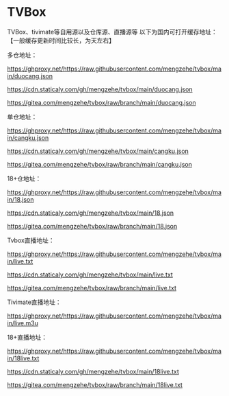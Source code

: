 # TVBox
TVBox、tivimate等自用源以及仓库源、直播源等
以下为国内可打开缓存地址：【一般缓存更新时间比较长，为天左右】

多仓地址：

https://ghproxy.net/https://raw.githubusercontent.com/mengzehe/tvbox/main/duocang.json

https://cdn.staticaly.com/gh/mengzehe/tvbox/main/duocang.json

https://gitea.com/mengzehe/tvbox/raw/branch/main/duocang.json

单仓地址：

https://ghproxy.net/https://raw.githubusercontent.com/mengzehe/tvbox/main/cangku.json

https://cdn.staticaly.com/gh/mengzehe/tvbox/main/cangku.json

https://gitea.com/mengzehe/tvbox/raw/branch/main/cangku.json

18+仓地址：

https://ghproxy.net/https://raw.githubusercontent.com/mengzehe/tvbox/main/18.json

https://cdn.staticaly.com/gh/mengzehe/tvbox/main/18.json

https://gitea.com/mengzehe/tvbox/raw/branch/main/18.json

Tvbox直播地址：

https://ghproxy.net/https://raw.githubusercontent.com/mengzehe/tvbox/main/live.txt

https://cdn.staticaly.com/gh/mengzehe/tvbox/main/live.txt

https://gitea.com/mengzehe/tvbox/raw/branch/main/live.txt

Tivimate直播地址：

https://ghproxy.net/https://raw.githubusercontent.com/mengzehe/tvbox/main/live.m3u

18+直播地址：

https://ghproxy.net/https://raw.githubusercontent.com/mengzehe/tvbox/main/18live.txt

https://cdn.staticaly.com/gh/mengzehe/tvbox/main/18live.txt

https://gitea.com/mengzehe/tvbox/raw/branch/main/18live.txt
